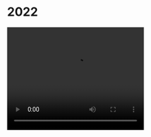 # 2022

<video width="320" height="240" controls>
  <source src="assets/photos/DL4MIR_2022.mov" type="video/mp4">
</video>
